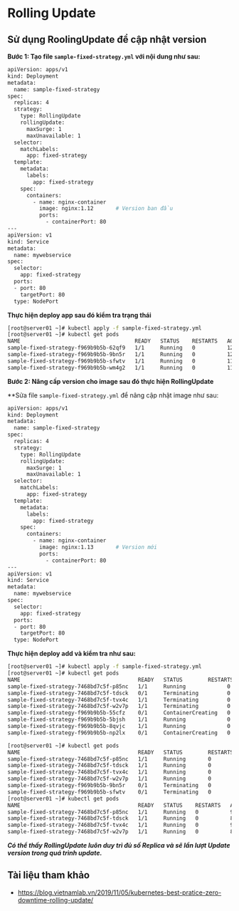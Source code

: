 # Rolling Update
## Sử dụng RoolingUpdate để cập nhật version
**Bước 1: Tạo file `sample-fixed-strategy.yml` với nội dung như sau:**
```sh
apiVersion: apps/v1
kind: Deployment
metadata:
  name: sample-fixed-strategy
spec:
  replicas: 4
  strategy:
    type: RollingUpdate
    rollingUpdate:
      maxSurge: 1
      maxUnavailable: 1
  selector:
    matchLabels:
      app: fixed-strategy
  template:
    metadata:
      labels:
        app: fixed-strategy
    spec:
      containers:
        - name: nginx-container
          image: nginx:1.12       # Version ban đầu
          ports:
            - containerPort: 80
---
apiVersion: v1
kind: Service
metadata:
  name: mywebservice
spec:
  selector:
    app: fixed-strategy
  ports:
  - port: 80
    targetPort: 80
  type: NodePort
  ```
**Thực hiện deploy app sau đó kiểm tra trạng thái**
```sh
[root@server01 ~]# kubectl apply -f sample-fixed-strategy.yml
[root@server01 ~]# kubectl get pods
NAME                                    READY   STATUS    RESTARTS   AGE
sample-fixed-strategy-f969b9b5b-62qf9   1/1     Running   0          12s
sample-fixed-strategy-f969b9b5b-9bn5r   1/1     Running   0          12s
sample-fixed-strategy-f969b9b5b-sfwtv   1/1     Running   0          11s
sample-fixed-strategy-f969b9b5b-wm4g2   1/1     Running   0          11s
```
**Bước 2: Nâng cấp version cho image sau đó thực hiện RollingUpdate**

**Sửa file `sample-fixed-strategy.yml` để nâng cập nhật image như sau:
```sh
apiVersion: apps/v1
kind: Deployment
metadata:
  name: sample-fixed-strategy
spec:
  replicas: 4
  strategy:
    type: RollingUpdate
    rollingUpdate:
      maxSurge: 1
      maxUnavailable: 1
  selector:
    matchLabels:
      app: fixed-strategy
  template:
    metadata:
      labels:
        app: fixed-strategy
    spec:
      containers:
        - name: nginx-container
          image: nginx:1.13       # Version mới
          ports:
            - containerPort: 80
---
apiVersion: v1
kind: Service
metadata:
  name: mywebservice
spec:
  selector:
    app: fixed-strategy
  ports:
  - port: 80
    targetPort: 80
  type: NodePort
```
**Thực hiện deploy add và kiểm tra như sau:**
```sh
[root@server01 ~]# kubectl apply -f sample-fixed-strategy.yml
[root@server01 ~]# kubectl get pods
NAME                                     READY   STATUS        RESTARTS   AGE
sample-fixed-strategy-7468bd7c5f-p85nc   1/1     Running             0          6m12s
sample-fixed-strategy-7468bd7c5f-tdsck   0/1     Terminating         0          6m11s
sample-fixed-strategy-7468bd7c5f-tvx4c   1/1     Terminating         0          6m12s
sample-fixed-strategy-7468bd7c5f-w2v7p   1/1     Terminating         0          6m11s
sample-fixed-strategy-f969b9b5b-55cfz    0/1     ContainerCreating   0          0s
sample-fixed-strategy-f969b9b5b-5bjsh    1/1     Running             0          2s
sample-fixed-strategy-f969b9b5b-8qvjc    1/1     Running             0          2s
sample-fixed-strategy-f969b9b5b-np2lx    0/1     ContainerCreating   0          0s

[root@server01 ~]# kubectl get pods
NAME                                     READY   STATUS        RESTARTS   AGE
sample-fixed-strategy-7468bd7c5f-p85nc   1/1     Running       0          8s
sample-fixed-strategy-7468bd7c5f-tdsck   1/1     Running       0          7s
sample-fixed-strategy-7468bd7c5f-tvx4c   1/1     Running       0          8s
sample-fixed-strategy-7468bd7c5f-w2v7p   1/1     Running       0          7s
sample-fixed-strategy-f969b9b5b-9bn5r    0/1     Terminating   0          12m
sample-fixed-strategy-f969b9b5b-sfwtv    0/1     Terminating   0          12m
[root@server01 ~]# kubectl get pods
NAME                                     READY   STATUS    RESTARTS   AGE
sample-fixed-strategy-7468bd7c5f-p85nc   1/1     Running   0          9s
sample-fixed-strategy-7468bd7c5f-tdsck   1/1     Running   0          8s
sample-fixed-strategy-7468bd7c5f-tvx4c   1/1     Running   0          9s
sample-fixed-strategy-7468bd7c5f-w2v7p   1/1     Running   0          8s
```
***Có thể thấy RollingUpdate luôn duy trì đủ số Replica và sẽ lần lượt Update version trong quá trình update.***

## Tài liệu tham khảo
- https://blog.vietnamlab.vn/2019/11/05/kubernetes-best-pratice-zero-downtime-rolling-update/
